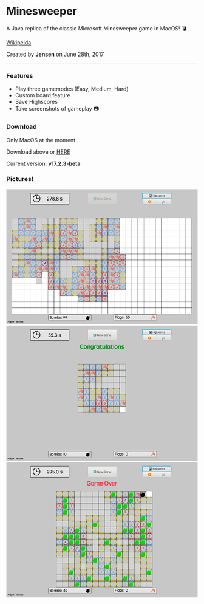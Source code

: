 # Minesweeper
A Java replica of the classic Microsoft Minesweeper game in MacOS! :bomb:

[Wikipeida](https://en.wikipedia.org/wiki/Microsoft_Minesweeper)

Created by <b>Jensen</b> on June 28th, 2017

--- 

### Features

- Play three gamemodes (Easy, Medium, Hard)
- Custom board feature
- Save Highscores
- Take screenshots of gameplay :camera:

### Download


Only MacOS at the moment

Download above or [HERE](https://github.com/CaptainJensen/Minesweeper/releases)


Current version: <b> v17.2.3-beta

### Pictures!
 
![Preview gameplay](preview.png)
![Preview gameover](preview2.png)
![Preview gamehard](preview3.png)




